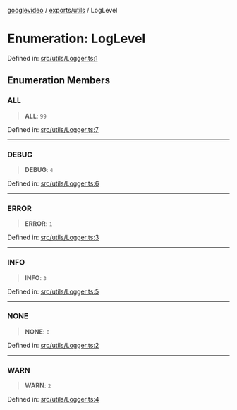 [googlevideo](../../../README.md) / [exports/utils](../README.md) / LogLevel

# Enumeration: LogLevel

Defined in: [src/utils/Logger.ts:1](https://github.com/LuanRT/googlevideo/blob/cc730b4dbadc5ae882d6aa28d716e442943577fa/src/utils/Logger.ts#L1)

## Enumeration Members

### ALL

> **ALL**: `99`

Defined in: [src/utils/Logger.ts:7](https://github.com/LuanRT/googlevideo/blob/cc730b4dbadc5ae882d6aa28d716e442943577fa/src/utils/Logger.ts#L7)

***

### DEBUG

> **DEBUG**: `4`

Defined in: [src/utils/Logger.ts:6](https://github.com/LuanRT/googlevideo/blob/cc730b4dbadc5ae882d6aa28d716e442943577fa/src/utils/Logger.ts#L6)

***

### ERROR

> **ERROR**: `1`

Defined in: [src/utils/Logger.ts:3](https://github.com/LuanRT/googlevideo/blob/cc730b4dbadc5ae882d6aa28d716e442943577fa/src/utils/Logger.ts#L3)

***

### INFO

> **INFO**: `3`

Defined in: [src/utils/Logger.ts:5](https://github.com/LuanRT/googlevideo/blob/cc730b4dbadc5ae882d6aa28d716e442943577fa/src/utils/Logger.ts#L5)

***

### NONE

> **NONE**: `0`

Defined in: [src/utils/Logger.ts:2](https://github.com/LuanRT/googlevideo/blob/cc730b4dbadc5ae882d6aa28d716e442943577fa/src/utils/Logger.ts#L2)

***

### WARN

> **WARN**: `2`

Defined in: [src/utils/Logger.ts:4](https://github.com/LuanRT/googlevideo/blob/cc730b4dbadc5ae882d6aa28d716e442943577fa/src/utils/Logger.ts#L4)
